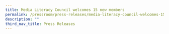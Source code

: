 ```yaml
---
title: Media Literacy Council welcomes 15 new members
permalink: /pressroom/press-releases/media-literacy-council-welcomes-15-new-members/
description: ""
third_nav_title: Press Releases
---
```

